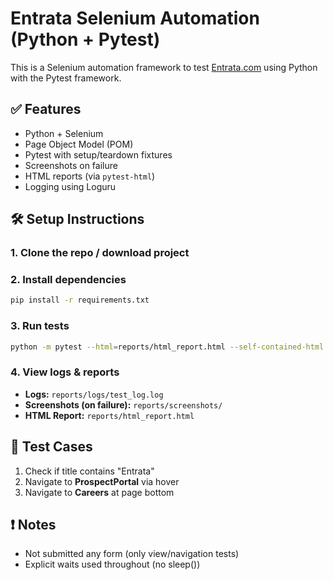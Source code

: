 # Entrata Selenium Automation (Python + Pytest)

This is a Selenium automation framework to test [Entrata.com](https://www.entrata.com) using Python with the Pytest framework.

## ✅ Features
- Python + Selenium
- Page Object Model (POM)
- Pytest with setup/teardown fixtures
- Screenshots on failure
- HTML reports (via `pytest-html`)
- Logging using Loguru

## 🛠 Setup Instructions

### 1. Clone the repo / download project

### 2. Install dependencies
```bash
pip install -r requirements.txt
```

### 3. Run tests
```bash
python -m pytest --html=reports/html_report.html --self-contained-html
```

### 4. View logs & reports
- **Logs:** `reports/logs/test_log.log`
- **Screenshots (on failure):** `reports/screenshots/`
- **HTML Report:** `reports/html_report.html`

## 🧪 Test Cases
1. Check if title contains "Entrata"
2. Navigate to **ProspectPortal** via hover
3. Navigate to **Careers** at page bottom

## ❗ Notes
- Not submitted any form (only view/navigation tests)
- Explicit waits used throughout (no sleep())